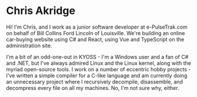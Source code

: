 # Chris Akridge

Hi! I'm Chris, and I work as a junior software developer at e-PulseTrak.com on behalf of Bill Collins Ford Lincoln of Louisville. We're building an online car-buying website using C# and React, using Vue and TypeScript on the administration site.

I'm a bit of an odd-one-out in KYOSS - I'm a Windows user and a fan of C# and .NET, but I've always admired Linux and the Linux kernel, along with the myriad open-source tools. I work on a number of eccentric hobby projects - I've written a simple compiler for a C-like language and am currently doing an unnecessary project where I recursively decompile, disassemble, and decompress every file on all my machines. No, I'm not sure why, either.